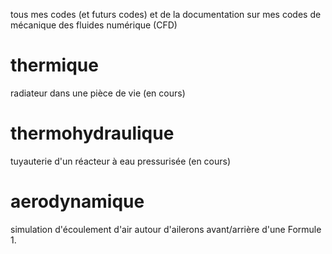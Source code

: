 tous mes codes (et futurs codes) et de la documentation sur mes codes de mécanique des fluides numérique (CFD)
# thermique
radiateur dans une pièce de vie (en cours)
# thermohydraulique 
tuyauterie d'un réacteur à eau pressurisée (en cours)
# aerodynamique
simulation d'écoulement d'air autour d'ailerons avant/arrière d'une Formule 1.

